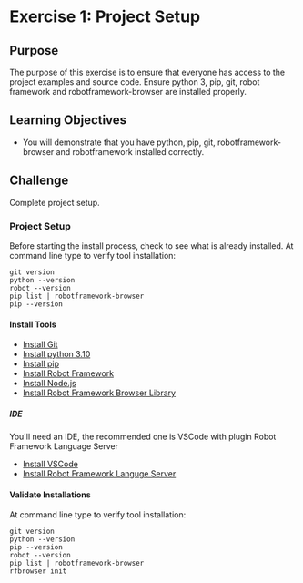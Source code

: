 # Exercise 1: Project Setup

## Purpose

The purpose of this exercise is to ensure that everyone has access to the project examples and source code. Ensure python 3, pip, git, robot framework and robotframework-browser are installed properly.

## Learning Objectives

* You will demonstrate that you have python, pip, git, robotframework-browser and robotframework installed correctly.

## Challenge

Complete project setup.

### Project Setup

Before starting the install process, check to see what is already installed. At command line type to verify tool installation:

```shell
git version
python --version
robot --version
pip list | robotframework-browser
pip --version
```

#### Install Tools

* [Install Git](https://git-scm.com/downloads)
* [Install python 3.10](https://www.python.org/downloads/)
* [Install pip](https://pip.pypa.io/en/stable/installing/)
* [Install Robot Framework](https://pypi.org/project/robotframework/)
* [Install Node.js](https://nodejs.org/en/download/)
* [Install Robot Framework Browser Library](https://robotframework-browser.org/#installation/)

##### IDE

You'll need an IDE, the recommended one is VSCode with plugin Robot Framework Language Server

* [Install VSCode](https://code.visualstudio.com/download)
* [Install Robot Framework Languge Server](https://marketplace.visualstudio.com/items?itemName=robocorp.robotframework-lsp)

#### Validate Installations

At command line type to verify tool installation:

```shell
git version
python --version
pip --version
robot --version
pip list | robotframework-browser
rfbrowser init
```
